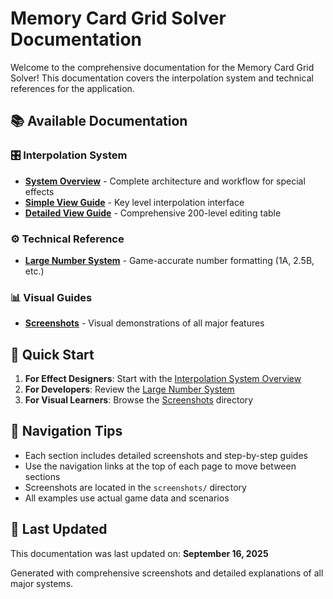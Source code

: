 # Memory Card Grid Solver Documentation

Welcome to the comprehensive documentation for the Memory Card Grid Solver! This documentation covers the interpolation system and technical references for the application.

## 📚 Available Documentation

### 🎛️ Interpolation System
- [**System Overview**](./interpolation-system/README.md) - Complete architecture and workflow for special effects
- [**Simple View Guide**](./interpolation-system/simple-view.md) - Key level interpolation interface
- [**Detailed View Guide**](./interpolation-system/detailed-view.md) - Comprehensive 200-level editing table

### ⚙️ Technical Reference
- [**Large Number System**](./technical/large-numbers.md) - Game-accurate number formatting (1A, 2.5B, etc.)

### 📊 Visual Guides
- [**Screenshots**](./screenshots/) - Visual demonstrations of all major features

## 🚀 Quick Start

1. **For Effect Designers**: Start with the [Interpolation System Overview](./interpolation-system/README.md)
2. **For Developers**: Review the [Large Number System](./technical/large-numbers.md)
3. **For Visual Learners**: Browse the [Screenshots](./screenshots/) directory

## 🔧 Navigation Tips

- Each section includes detailed screenshots and step-by-step guides
- Use the navigation links at the top of each page to move between sections
- Screenshots are located in the `screenshots/` directory
- All examples use actual game data and scenarios

## 📝 Last Updated

This documentation was last updated on: **September 16, 2025**

Generated with comprehensive screenshots and detailed explanations of all major systems.